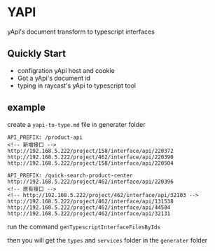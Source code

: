 # YAPI

yApi's document transform to typescript interfaces

## Quickly Start

- configration yApi host and cookie
- Got a yApi's document id
- typing in raycast's yApi to typescript tool

## example

create a `yapi-to-type.md` file in generater folder

```
API_PREFIX: /product-api
<!-- 新增接口 -->
http://192.168.5.222/project/158/interface/api/220372 
http://192.168.5.222/project/462/interface/api/220390 
http://192.168.5.222/project/158/interface/api/220504

API_PREFIX: /quick-search-product-center
http://192.168.5.222/project/462/interface/api/220396 
<!-- 原有接口 -->
<!-- http://192.168.5.222/project/462/interface/api/32103 -->
http://192.168.5.222/project/462/interface/api/131538
http://192.168.5.222/project/462/interface/api/44584 
http://192.168.5.222/project/462/interface/api/32131 
```

run the command ```genTypescriptInterfaceFilesByIds```

then you will get the `types` and `services` folder in the `generater` folder